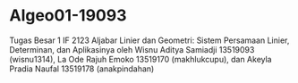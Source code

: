 # Algeo01-19093
Tugas Besar 1 IF 2123 Aljabar Linier dan Geometri: Sistem Persamaan Linier, Determinan, dan Aplikasinya
oleh Wisnu Aditya Samiadji 13519093 (wisnu1314), La Ode Rajuh Emoko 13519170 (makhlukcupu), dan Akeyla Pradia Naufal 13519178 (anakpindahan)
